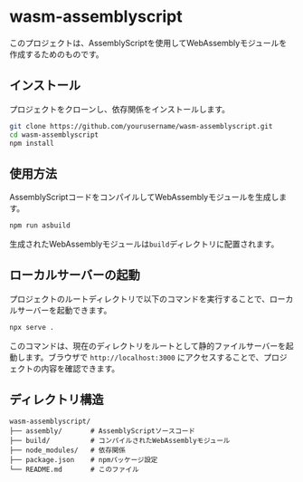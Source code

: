 # wasm-assemblyscript

このプロジェクトは、AssemblyScriptを使用してWebAssemblyモジュールを作成するためのものです。

## インストール

プロジェクトをクローンし、依存関係をインストールします。

```sh
git clone https://github.com/yourusername/wasm-assemblyscript.git
cd wasm-assemblyscript
npm install
```

## 使用方法

AssemblyScriptコードをコンパイルしてWebAssemblyモジュールを生成します。

```sh
npm run asbuild
```

生成されたWebAssemblyモジュールは`build`ディレクトリに配置されます。

## ローカルサーバーの起動

プロジェクトのルートディレクトリで以下のコマンドを実行することで、ローカルサーバーを起動できます。

```sh
npx serve .
```

このコマンドは、現在のディレクトリをルートとして静的ファイルサーバーを起動します。ブラウザで `http://localhost:3000` にアクセスすることで、プロジェクトの内容を確認できます。

## ディレクトリ構造

```
wasm-assemblyscript/
├── assembly/       # AssemblyScriptソースコード
├── build/          # コンパイルされたWebAssemblyモジュール
├── node_modules/   # 依存関係
├── package.json    # npmパッケージ設定
└── README.md       # このファイル
```

